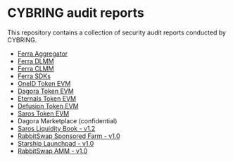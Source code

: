 # CYBRING audit reports
This repository contains a collection of security audit reports conducted by CYBRING.

* [Ferra Aggregator](https://github.com/cybring-xyz/audit-reports/blob/main/Ferra-aggregator-final-audit-report.pdf)
* [Ferra DLMM](https://github.com/cybring-xyz/audit-reports/blob/main/Ferra-dlmm-final-audit-report.pdf)
* [Ferra CLMM](https://github.com/cybring-xyz/audit-reports/blob/main/Ferra-clmm-final-audit-report.pdf)
* [Ferra SDKs](https://github.com/cybring-xyz/audit-reports/blob/main/Ferra-sdk-final-audit-report.pdf)
* [OneID Token EVM](https://github.com/cybring-xyz/audit-reports/blob/main/OneID-Token-EVM-audit-report.pdf)
* [Dagora Token EVM](https://github.com/cybring-xyz/audit-reports/blob/main/Dagora-Token-EVM-audit-report.pdf)
* [Eternals Token EVM](https://github.com/cybring-xyz/audit-reports/blob/main/Eternals-Token-EVM-audit-report.pdf)
* [Defusion Token EVM](https://github.com/cybring-xyz/audit-reports/blob/main/Defusion-Token-EVM-audit-report.pdf)
* [Saros Token EVM](https://github.com/cybring-xyz/audit-reports/blob/main/Saros-Token-EVM-audit-report.pdf)
* Dagora Marketplace (confidential)
* [Saros Liquidity Book - v1.2](https://github.com/cybring-xyz/audit-reports/blob/main/Saros-Liquidity-Book-audit-report.pdf)
* [RabbitSwap Sponsored Farm - v1.0](https://github.com/cybring-xyz/audit-reports/blob/main/RabbitSwap-farm-audit-report.pdf)
* [Starship Launchpad - v1.0](https://github.com/cybring-xyz/audit-reports/blob/main/Starship-audit-report.pdf)
* [RabbitSwap AMM - v1.0](https://github.com/cybring-xyz/audit-reports/blob/main/RabbitSwap-audit-report.pdf)